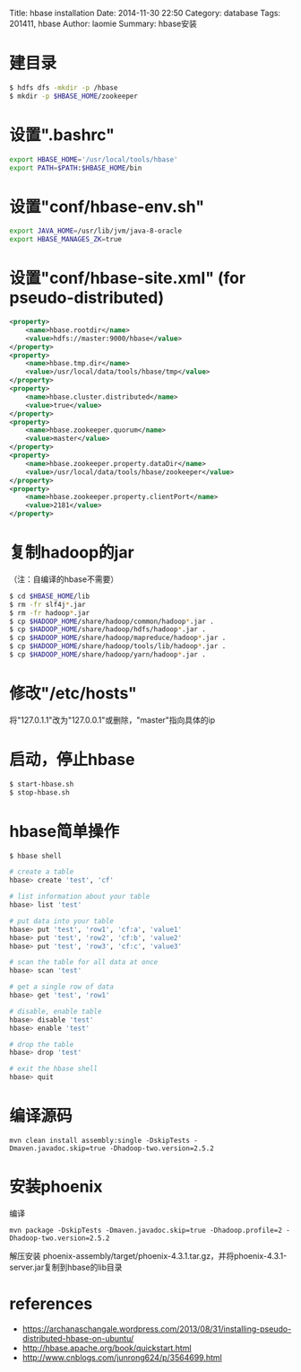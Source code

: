Title: hbase installation
Date: 2014-11-30 22:50
Category: database
Tags: 201411, hbase
Author: laomie
Summary: hbase安装

建目录
============================
```bash
$ hdfs dfs -mkdir -p /hbase
$ mkdir -p $HBASE_HOME/zookeeper
```

设置".bashrc"
===========================
```bash
export HBASE_HOME='/usr/local/tools/hbase'
export PATH=$PATH:$HBASE_HOME/bin
```

设置"conf/hbase-env.sh"
===============================
```bash
export JAVA_HOME=/usr/lib/jvm/java-8-oracle
export HBASE_MANAGES_ZK=true
```

设置"conf/hbase-site.xml" (for pseudo-distributed)
=========================================
```xml
<property>
    <name>hbase.rootdir</name>
    <value>hdfs://master:9000/hbase</value>
</property>
<property>
    <name>hbase.tmp.dir</name>
    <value>/usr/local/data/tools/hbase/tmp</value>
</property>
<property>
    <name>hbase.cluster.distributed</name>
    <value>true</value>
</property>
<property>
    <name>hbase.zookeeper.quorum</name>
    <value>master</value>  
</property>
<property>
    <name>hbase.zookeeper.property.dataDir</name>
    <value>/usr/local/data/tools/hbase/zookeeper</value>
</property>
<property>
    <name>hbase.zookeeper.property.clientPort</name>
    <value>2181</value>
</property>
```

复制hadoop的jar
============================
（注：自编译的hbase不需要）
```bash
$ cd $HBASE_HOME/lib
$ rm -fr slf4j*.jar
$ rm -fr hadoop*.jar
$ cp $HADOOP_HOME/share/hadoop/common/hadoop*.jar .
$ cp $HADOOP_HOME/share/hadoop/hdfs/hadoop*.jar .
$ cp $HADOOP_HOME/share/hadoop/mapreduce/hadoop*.jar .
$ cp $HADOOP_HOME/share/hadoop/tools/lib/hadoop*.jar .
$ cp $HADOOP_HOME/share/hadoop/yarn/hadoop*.jar .
```

修改"/etc/hosts"
=====================================
将"127.0.1.1"改为"127.0.0.1"或删除，"master"指向具体的ip

启动，停止hbase
==========================
```bash
$ start-hbase.sh
$ stop-hbase.sh
```

hbase简单操作
============================
```bash
$ hbase shell

# create a table
hbase> create 'test', 'cf'

# list information about your table
hbase> list 'test'

# put data into your table
hbase> put 'test', 'row1', 'cf:a', 'value1'
hbase> put 'test', 'row2', 'cf:b', 'value2'
hbase> put 'test', 'row3', 'cf:c', 'value3'

# scan the table for all data at once
hbase> scan 'test'

# get a single row of data
hbase> get 'test', 'row1'

# disable, enable table
hbase> disable 'test'
hbase> enable 'test'

# drop the table
hbase> drop 'test'

# exit the hbase shell
hbase> quit
```

编译源码
======================
```
mvn clean install assembly:single -DskipTests -Dmaven.javadoc.skip=true -Dhadoop-two.version=2.5.2
```

安装phoenix
============================
编译
```
mvn package -DskipTests -Dmaven.javadoc.skip=true -Dhadoop.profile=2 -Dhadoop-two.version=2.5.2
```
解压安装 phoenix-assembly/target/phoenix-4.3.1.tar.gz，并将phoenix-4.3.1-server.jar复制到hbase的lib目录

references
=========================
* <https://archanaschangale.wordpress.com/2013/08/31/installing-pseudo-distributed-hbase-on-ubuntu/>
* <http://hbase.apache.org/book/quickstart.html>
* <http://www.cnblogs.com/junrong624/p/3564699.html>


